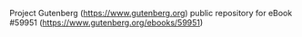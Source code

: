 Project Gutenberg (https://www.gutenberg.org) public repository for
eBook #59951 (https://www.gutenberg.org/ebooks/59951)
